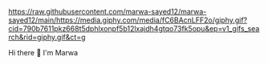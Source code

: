 https://raw.githubusercontent.com/marwa-sayed12/marwa-sayed12/main/https://media.giphy.com/media/fC6BAcnLFF2o/giphy.gif?cid=790b7611pkz668t5dphlxonpf5b12lxajdh4gtqo73fk5opu&ep=v1_gifs_search&rid=giphy.gif&ct=g

Hi there 👋
I'm Marwa

<!--
**Marwa-Sayed12/marwa-sayed12** is a ✨ _special_ ✨ repository because its `README.md` (this file) appears on your GitHub profile.

Here are some ideas to get you started:

- 🔭 I’m currently working on ...
- 🌱 I’m currently learning ...
- 👯 I’m looking to collaborate on ...
- 🤔 I’m looking for help with ...
- 💬 Ask me about ...
- 📫 How to reach me: ...
- 😄 Pronouns: ...
- ⚡ Fun fact: ...
-->

